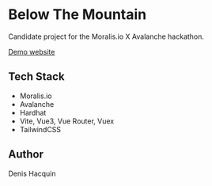 # Below The Mountain

Candidate project for the Moralis.io X Avalanche hackathon.

[Demo website](https://belowthemountain.io)


## Tech Stack

- Moralis.io
- Avalanche
- Hardhat
- Vite, Vue3, Vue Router, Vuex
- TailwindCSS


## Author

Denis Hacquin